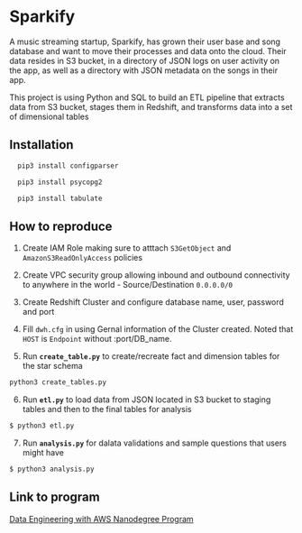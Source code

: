 
# Sparkify

A music streaming startup, Sparkify, has grown their user base and song database and want to move their processes and data onto the cloud. Their data resides in S3 bucket, in a directory of JSON logs on user activity on the app, as well as a directory with JSON metadata on the songs in their app.

This project is using Python and SQL to build an ETL pipeline that extracts data from S3 bucket, stages them in Redshift, and transforms data into a set of dimensional tables




## Installation

```bash
  pip3 install configparser
```
```bash
  pip3 install psycopg2
```
```bash
  pip3 install tabulate 
```

    
## How to reproduce


1. Create IAM Role making sure to atttach `S3GetObject` and `AmazonS3ReadOnlyAccess` policies 

2. Create VPC security group allowing inbound and outbound connectivity to anywhere in the world - Source/Destination `0.0.0.0/0`

3. Create Redshift Cluster and configure database name, user, password and port

4. Fill `dwh.cfg` in using Gernal information of the Cluster created. Noted that `HOST` is `Endpoint` without :port/DB_name.

5. Run **`create_table.py`** to create/recreate fact and dimension tables for the star schema

```bash
python3 create_tables.py
```

6. Run **`etl.py`** to load data from JSON located in S3 bucket to staging tables and then to the final tables for analysis 

```bash
$ python3 etl.py
```

7. Run **`analysis.py`** for dalata validations and sample questions that users might have
```bash
$ python3 analysis.py
```

## Link to program

[Data Engineering with AWS Nanodegree Program](https://www.udacity.com/course/data-engineer-nanodegree--nd027)


